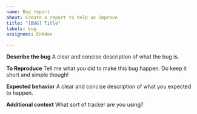```yaml
---
name: Bug report
about: Create a report to help us improve
title: "[BUG] Title"
labels: bug
assignees: EnKdev

---
```


**Describe the bug**
A clear and concise description of what the bug is.

**To Reproduce**
Tell me what you did to make this bug happen. Do keep it short and simple though!

**Expected behavior**
A clear and concise description of what you expected to happen.


**Additional context**
What sort of tracker are you using?
